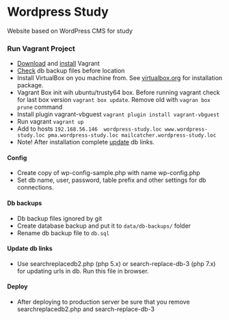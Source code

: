 # Wordpress Study

Website based on WordPress CMS for study 

### Run Vagrant Project ###
* [Download](https://www.vagrantup.com/downloads.html) and [install](https://www.vagrantup.com/docs/installation/) Vagrant
* [Check](#db-backups) db backup files before location  
* Install VirtualBox on you machine from. See [virtualbox.org](https://www.virtualbox.org/) for installation package.
* Vagrant Box init wih ubuntu/trusty64 box. Before running vagrant check for last box version `vagrant box update`. Remove old with `vagran box prune` command
* Install plugin vagrant-vbguest `vagrant plugin install vagrant-vbguest`
* Run vagrant `vagrant up`
* Add to hosts `192.168.56.146  wordpress-study.loc www.wordpress-study.loc pma.wordpress-study.loc mailcatcher.wordpress-study.loc`
* Note! After installation complete [update](#update-db-links) db links.

#### Config
* Create copy of wp-config-sample.php with name wp-config.php
* Set db name, user, password, table prefix and other settings for db connections.

#### Db backups
* Db backup files ignored by git 
* Create database backup and put it to `data/db-backups/` folder
* Rename db backup file to `db.sql`

#### Update db links
* Use searchreplacedb2.php (php 5.x) or search-replace-db-3 (php 7.x) for updating urls in db. Run this file in browser.

#### Deploy
* After deploying to production server be sure that you remove searchreplacedb2.php and  search-replace-db-3